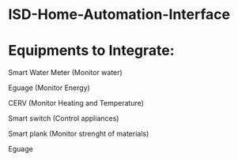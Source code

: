 # ISD-Home-Automation-Interface

# Equipments to Integrate:

Smart Water Meter (Monitor water)

Eguage (Monitor Energy)

CERV (Monitor Heating and Temperature)

Smart switch (Control appliances)

Smart plank (Monitor strenght of materials)

Eguage 
 
